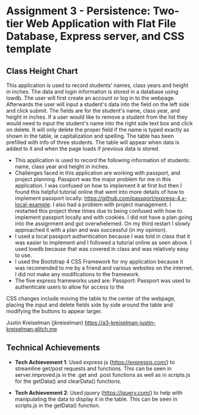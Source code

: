 Assignment 3 - Persistence: Two-tier Web Application with Flat File Database, Express server, and CSS template
===



## Class Height Chart
This application is used to record students' names, class years and height in inches. The data and login information is stored in a database using lowdb.
The user will first create an account or log in to the webpage. Afterwards the user will input a student's data into the field on the left side and click submit. The fields are for the student's name, class year,
and height in inches. If a user would like to remove a student from the list they would need to input the student's name into the right side text box and click on delete. It will only delete the proper field if 
the name is typed exactly as shown in the table, ie capitalization and spelling.
The table has been prefilled with info of three students. The table will appear when data is added to it and when the page loads if previous data is stored.

- This application is used to record the following information of students: name, class year and height in inches.
- Challenges faced in this application are working with passport, and project planning. Passport was the major problem for me in this application. I was confused on how to implement it
  at first but then I found this helpful tutorial online that went into more details of how to implement passport locally: https://github.com/passport/express-4.x-local-example.
  I also had a problem with project management. I restarted this project three times due to being confused with how to implement passport locally and with cookies. I did not have a plan going into
  the assignment and got overwhelemed. On my third restart I slowly approached it with a plan and was successful (in my opinion).
- I used a local passport authentication because I was told in class that it was easier to implement and I followed a tutorial online as seen above. I used lowdb because that was covered in class
  and was relatively easy to use.
- I used the Bootstrap 4 CSS Framework for my application because it was recomended to me by a friend and various websites on the internet. I did not make any modifications to the framework.
- The five express frameworks used are:
  Passport: Passport was used to authenticate users to allow for access to the 


CSS changes include moving the table to the center of the webpage, placing the input and delete fields side by side around the table and modifying the buttons to appear larger.


Justin Kreiselman (jkreiselman)
https://a3-kreiselman-justin-kreiselman.glitch.me

## Technical Achievements
- **Tech Achievement 1**: Used express js (https://expressjs.com/) to streamline get/post requests and functions. This can be seen in server.improved.js in the .get and .post functions as well as in scripts.js for the getData()
    and clearData() functions.
    
- **Tech Achievement 2**: Used jquery (https://jquery.com/) to help with manipulating the data to display it in the table. This can be seen in scripts.js in the getData() function.


